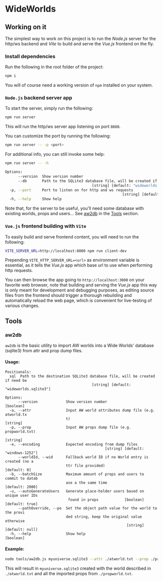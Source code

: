 # WideWorlds

## Working on it

The simplest way to work on this project is to run the _Node.js_ server for the http/ws backend and _Vite_ to build and serve the _Vue.js_ frontend on the fly.

### Install dependencies

Run the following in the root folder of the project:

```bash
npm i
```

You will of course need a working version of `npm` installed on your system.

### `Node.js` backend server app

To start the server, simply run the following:

```bash
npm run server
```

This will run the http/ws server app listening on port `8080`.

You can customize the port by running the following:

```bash
npm run server -- -p <port>
```

For additional info, you can still invoke some help:
```bash
npm run server -- -h

Options:
      --version  Show version number                                   [boolean]
      --db       Path to the SQLite3 database file, will be created if need be
                                        [string] [default: "wideworlds.sqlite3"]
  -p, --port     Port to listen on for http and ws requests
                                                      [string] [default: "8080"]
  -h, --help     Show help
```

Note that, for the server to be useful, you'll need some database with existing worlds, props and users...
See [aw2db](###aw2db) in the [Tools](##Tools) section.

### `Vue.js` frontend building with `Vite`

To easily build and serve frontend content, you will need to run the following:

```bash
VITE_SERVER_URL=http://localhost:8080 npm run client-dev
```

Prepending `VITE_HTTP_SERVER_URL=<url>` as environment variable is essential, as it tells the _Vue.js_ app which base url to use when performing http requests.

You can then browse the app going to `http://localhost:3000` on your favorite web browser, note that building and serving the _Vue.js_ app this way is only meant for development and debugging purposes, as editing source files from the frontend should trigger a thorough rebuilding and automatically reload the web page, which is convenient for live-testing of various changes.

## Tools

### aw2db

`aw2db` is the basic utility to import AW worlds into a Wide Worlds' database (sqlite3) from attr and prop dump files.

#### Usage:
```
Positionals:
  sql  Path to the destination SQLite3 database file, will be created if need be
                                        [string] [default: "wideworlds.sqlite3"]

Options:
      --version             Show version number                        [boolean]
  -a, --attr                Input AW world attributes dump file (e.g. atworld.tx
                            t)                                          [string]
  -p, --prop                Input AW props dump file (e.g. propworld.txt)
                                                                        [string]
  -e, --encoding            Expected encoding from dump files
                                              [string] [default: "windows-1252"]
      --worldId, --wid      Fallback world ID if no World entry is created (no a
                            ttr file provided)                      [default: 0]
  -b, --batchSize           Maximum amount of props and users to commit to datab
                            ase a the same time                  [default: 2000]
  -u, --autoGenerateUsers   Generate place-holder users based on unique user IDs
                             found in props            [boolean] [default: true]
      --pathOverride, --po  Set the object path value for the world to the provi
                            ded string, keep the original value otherwise
                                                        [string] [default: null]
  -h, --help                Show help                                  [boolean]
```

#### Example:

```bash
node tools/aw2db.js myuniverse.sqlite3 --attr ./atworld.txt --prop ./propworld.txt
```

This will result in `myuniverse.sqlite3` created with the world described in `./atworld.txt` and all the imported props from `./propworld.txt`.